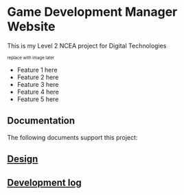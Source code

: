 # **Game Development Manager Website**
This is my Level 2 NCEA project for Digital Technologies 

<sup><sub>replace with image later</sub></sup>

- Feature 1 here
- Feature 2 here
- Feature 3 here
- Feature 4 here
- Feature 5 here


## Documentation

The following documents support this project:

## [Design](docs/Design.md)
## [Development log](docs/Development.md)